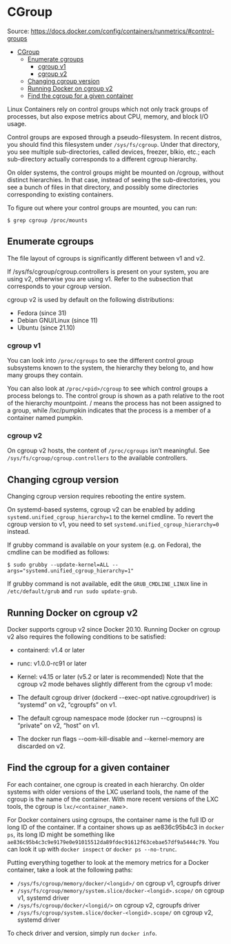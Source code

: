 # CGroup

Source: <https://docs.docker.com/config/containers/runmetrics/#control-groups>

- [CGroup](#cgroup)
  - [Enumerate cgroups](#enumerate-cgroups)
    - [cgroup v1](#cgroup-v1)
    - [cgroup v2](#cgroup-v2)
  - [Changing cgroup version](#changing-cgroup-version)
  - [Running Docker on cgroup v2](#running-docker-on-cgroup-v2)
  - [Find the cgroup for a given container](#find-the-cgroup-for-a-given-container)

Linux Containers rely on control groups which not only track groups of processes, but also expose metrics about CPU, memory, and block I/O usage.

Control groups are exposed through a pseudo-filesystem. In recent distros, you should find this filesystem under `/sys/fs/cgroup`. Under that directory, you see multiple sub-directories, called devices, freezer, blkio, etc.; each sub-directory actually corresponds to a different cgroup hierarchy.

On older systems, the control groups might be mounted on /cgroup, without distinct hierarchies. In that case, instead of seeing the sub-directories, you see a bunch of files in that directory, and possibly some directories corresponding to existing containers.

To figure out where your control groups are mounted, you can run:

```shell
$ grep cgroup /proc/mounts
```

## Enumerate cgroups

The file layout of cgroups is significantly different between v1 and v2.

If /sys/fs/cgroup/cgroup.controllers is present on your system, you are using v2, otherwise you are using v1. Refer to the subsection that corresponds to your cgroup version.

cgroup v2 is used by default on the following distributions:

- Fedora (since 31)
- Debian GNU/Linux (since 11)
- Ubuntu (since 21.10)

### cgroup v1

You can look into `/proc/cgroups` to see the different control group subsystems known to the system, the hierarchy they belong to, and how many groups they contain.

You can also look at `/proc/<pid>/cgroup` to see which control groups a process belongs to. The control group is shown as a path relative to the root of the hierarchy mountpoint. / means the process has not been assigned to a group, while /lxc/pumpkin indicates that the process is a member of a container named pumpkin.

### cgroup v2

On cgroup v2 hosts, the content of `/proc/cgroups` isn’t meaningful. See `/sys/fs/cgroup/cgroup.controllers` to the available controllers.

## Changing cgroup version

Changing cgroup version requires rebooting the entire system.

On systemd-based systems, cgroup v2 can be enabled by adding `systemd.unified_cgroup_hierarchy=1` to the kernel cmdline. To revert the cgroup version to v1, you need to set `systemd.unified_cgroup_hierarchy=0` instead.

If grubby command is available on your system (e.g. on Fedora), the cmdline can be modified as follows:

```shell
$ sudo grubby --update-kernel=ALL --args="systemd.unified_cgroup_hierarchy=1"
```

If grubby command is not available, edit the `GRUB_CMDLINE_LINUX` line in `/etc/default/grub` and `run sudo update-grub`.

## Running Docker on cgroup v2

Docker supports cgroup v2 since Docker 20.10. Running Docker on cgroup v2 also requires the following conditions to be satisfied:

- containerd: v1.4 or later
- runc: v1.0.0-rc91 or later
- Kernel: v4.15 or later (v5.2 or later is recommended)
  Note that the cgroup v2 mode behaves slightly different from the cgroup v1 mode:

- The default cgroup driver (dockerd --exec-opt native.cgroupdriver) is “systemd” on v2, “cgroupfs” on v1.
- The default cgroup namespace mode (docker run --cgroupns) is “private” on v2, “host” on v1.
- The docker run flags --oom-kill-disable and --kernel-memory are discarded on v2.

## Find the cgroup for a given container

For each container, one cgroup is created in each hierarchy. On older systems with older versions of the LXC userland tools, the name of the cgroup is the name of the container. With more recent versions of the LXC tools, the cgroup is `lxc/<container_name`>.

For Docker containers using cgroups, the container name is the full ID or long ID of the container. If a container shows up as ae836c95b4c3 in `docker ps`, its long ID might be something like `ae836c95b4c3c9e9179e0e91015512da89fdec91612f63cebae57df9a5444c79`. You can look it up with `docker inspect` or `docker ps --no-trunc`.

Putting everything together to look at the memory metrics for a Docker container, take a look at the following paths:

- `/sys/fs/cgroup/memory/docker/<longid>/` on cgroup v1, cgroupfs driver
- `/sys/fs/cgroup/memory/system.slice/docker-<longid>.scope/` on cgroup v1, systemd driver
- `/sys/fs/cgroup/docker/<longid/>` on cgroup v2, cgroupfs driver
- `/sys/fs/cgroup/system.slice/docker-<longid>.scope/` on cgroup v2, systemd driver

To check driver and version, simply run `docker info`.
